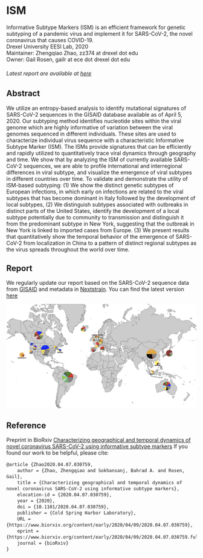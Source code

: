 # ISM
Informative Subtype Markers (ISM) is an efficient framework for genetic subtyping of a pandemic virus and implement it for SARS-CoV-2, the novel coronavirus that causes COVID-19.        
Drexel University EESI Lab, 2020        
Maintainer: Zhengqiao Zhao, zz374 at drexel dot edu  
Owner: Gail Rosen, gailr at ece dot drexel dot edu  
###### Latest report are available at [here](https://github.com/EESI/ISM/blob/master/ISM-report-20200412-with_error_correction.ipynb)

## Abstract
We utilize an entropy-based analysis to identify mutational signatures of SARS-CoV-2 sequences in the GISAID database available as of April 5, 2020. Our  subtyping method identifies nucleotide sites within the viral genome which are highly informative of variation between the viral genomes sequenced in different individuals. These sites are used to characterize individual virus sequence with a characteristic Informative Subtype Marker (ISM). The ISMs provide signatures that can be efficiently and rapidly utilized to quantitatively trace viral dynamics through geography and time. We show that by analyzing the ISM of currently available SARS-CoV-2 sequences, we are able to profile international and interregional differences in viral subtype, and visualize the emergence of viral subtypes in different countries over time. To validate and demonstrate the utility of ISM-based subtyping: (1) We show the distinct genetic subtypes of European infections, in which early on infections are related to the viral subtypes that has become dominant in Italy followed by the development of local subtypes, (2) We distinguish subtypes associated with outbreaks in distinct parts of the United States, identify the development of a local subtype potentially due to community to transmission and distinguish it from the predominant subtype in New York, suggesting that the outbreak in New York is linked to imported cases from Europe. (3) We present results that quantitatively show the temporal behavior of the emergence of SARS-CoV-2 from localization in China to a pattern of distinct regional subtypes as the virus spreads throughout the world over time.

## Report
We regularly update our report based on the SARS-CoV-2 sequence data from [GISAID](https://www.gisaid.org/) and metadata in [Nextstrain](https://github.com/nextstrain/ncov). You can find the latest version [here](https://github.com/EESI/ISM/blob/master/ISM-report-20200412-with_error_correction.ipynb)     

![Fig 1](world_map.png "Subtype composition in different locations")
## Reference
Preprint in BioRxiv [Characterizing geographical and temporal dynamics of novel coronavirus SARS-CoV-2 using informative subtype markers](https://www.biorxiv.org/content/10.1101/2020.04.07.030759v2.article-info)
If you found our work to be helpful, please cite:
```
@article {Zhao2020.04.07.030759,
	author = {Zhao, Zhengqiao and Sokhansanj, Bahrad A. and Rosen, Gail},
	title = {Characterizing geographical and temporal dynamics of novel coronavirus SARS-CoV-2 using informative subtype markers},
	elocation-id = {2020.04.07.030759},
	year = {2020},
	doi = {10.1101/2020.04.07.030759},
	publisher = {Cold Spring Harbor Laboratory},
	URL = {https://www.biorxiv.org/content/early/2020/04/09/2020.04.07.030759},
	eprint = {https://www.biorxiv.org/content/early/2020/04/09/2020.04.07.030759.full.pdf},
	journal = {bioRxiv}
}
```

